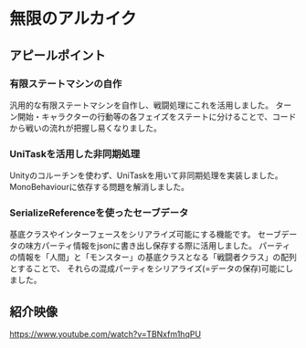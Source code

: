 # 無限のアルカイク
## アピールポイント
### 有限ステートマシンの自作
汎用的な有限ステートマシンを自作し、戦闘処理にこれを活用しました。
ターン開始・キャラクターの行動等の各フェイズをステートに分けることで、コードから戦いの流れが把握し易くなりました。

### UniTaskを活用した非同期処理
Unityのコルーチンを使わず、UniTaskを用いて非同期処理を実装しました。
MonoBehaviourに依存する問題を解消しました。

### SerializeReferenceを使ったセーブデータ
基底クラスやインターフェースをシリアライズ可能にする機能です。
セーブデータの味方パーティ情報をjsonに書き出し保存する際に活用しました。
パーティの情報を「人間」と「モンスター」の基底クラスとなる「戦闘者クラス」の配列とすることで、
それらの混成パーティをシリアライズ(=データの保存)可能にしました。

## 紹介映像
https://www.youtube.com/watch?v=TBNxfm1hqPU
